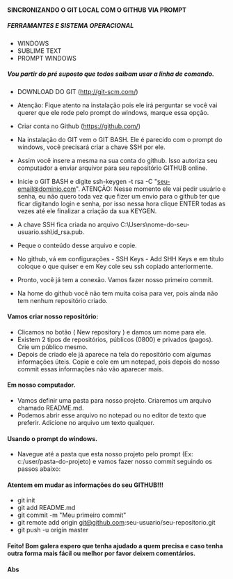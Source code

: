 #### SINCRONIZANDO O GIT LOCAL COM O GITHUB VIA PROMPT

##### FERRAMANTES E SISTEMA OPERACIONAL
* WINDOWS
* SUBLIME TEXT
* PROMPT WINDOWS

##### Vou partir do pré suposto que todos saibam usar a linha de comando.

* DOWNLOAD DO GIT (http://git-scm.com/)
* Atenção: Fique atento na instalação pois ele irá perguntar se você vai querer que ele rode pelo prompt do windows, marque essa opção.
* Criar conta no Github (https://github.com/)
* Na instalação do GIT vem o GIT BASH. Ele é parecido com o prompt do windows, você precisará criar a chave SSH por ele.
* Assim você insere a mesma na sua conta do github. Isso autoriza seu computador a enviar arquivor para seu repositório GITHUB online.
* Inicie o GIT BASH e digite ssh-keygen -t rsa -C "seu-email@dominio.com". ATENÇÃO: Nesse momento ele vai pedir usuário e senha, eu não quero toda vez que fizer um envio para o github ter que ficar digitando login e senha, por isso nessa hora clique ENTER todas as vezes até ele finalizar a criação da sua KEYGEN.

* A chave SSH fica criada no arquivo  C:\Users\nome-do-seu-usuario\.ssh\id_rsa.pub.
* Peque o conteúdo desse arquivo e copie.
* No github, vá em configurações - SSH Keys - Add SHH Keys e em título coloque o que quiser e em Key cole seu ssh copiado anteriormente.
* Pronto, você já tem a conexão. Vamos fazer nosso primeiro commit.
* Na home do github você não tem muita coisa para ver, pois ainda não tem nenhum repositório criado.

#### Vamos criar nosso repositório:

* Clicamos no botão ( New repository ) e damos um nome para ele.
* Existem 2 tipos de repositórios, públicos (0800) e privados (pagos). Crie um público mesmo.
* Depois de criado ele já aparece na tela do repositório com algumas informações úteis. Copie e cole em um notepad, pois depois do nosso commit essas informações não vão aparecer mais.

#### Em nosso computador.

* Vamos definir uma pasta para nosso projeto. Criaremos um arquivo chamado README.md.
* Podemos abrir esse arquivo no notepad ou no editor de texto que preferir. Adicione no arquivo um texto qualquer.

#### Usando o prompt do windows.

* Navegue até a pasta que esta nosso projeto pelo prompt (Ex: c:/user/pasta-do-projeto) e vamos fazer nosso commit seguindo os passos abaixo:

#### Atentem em mudar as informações do seu GITHUB!!!

* git init
* git add README.md
* git commit -m "Meu primeiro commit"
* git remote add origin git@github.com:seu-usuario/seu-repositorio.git
* git push -u origin master

#### Feito! Bom galera espero que tenha ajudado a quem precisa e caso tenha outra forma mais  fácil ou melhor por favor deixem comentários.
#### Abs